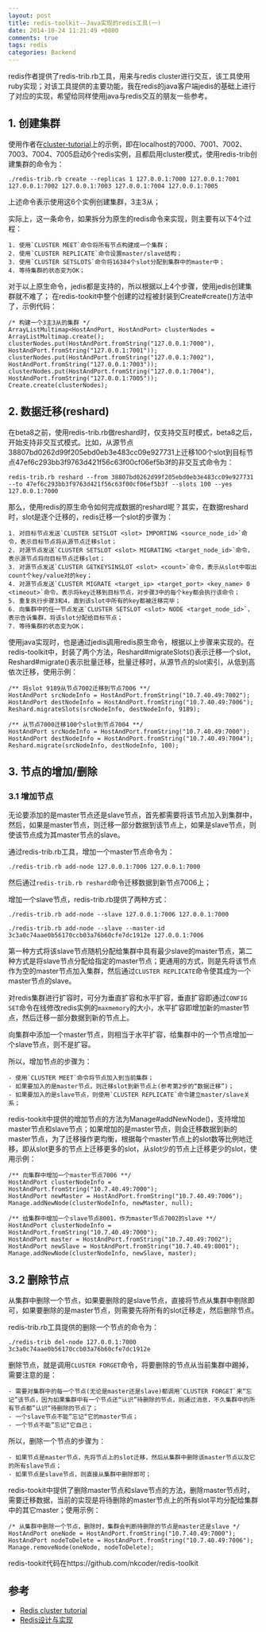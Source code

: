 ```yaml
---
layout: post
title: redis-toolkit--Java实现的redis工具(一)
date: 2014-10-24 11:21:49 +0800
comments: true
tags: redis
categories: Backend
---
```


redis作者提供了redis-trib.rb工具，用来与redis cluster进行交互，该工具使用ruby实现；对该工具提供的主要功能，我在redis的java客户端jedis的基础上进行了对应的实现，希望给同样使用java与redis交互的朋友一些参考。

<!--more-->

## 1. 创建集群

使用作者在[cluster-tutorial](http://redis.io/topics/cluster-tutorial)上的示例，即在localhost的7000、7001、7002、7003、7004、7005启动6个redis实例，且都启用cluster模式，使用redis-trib创建集群的命令为：

	./redis-trib.rb create --replicas 1 127.0.0.1:7000 127.0.0.1:7001 127.0.0.1:7002 127.0.0.1:7003 127.0.0.1:7004 127.0.0.1:7005

上述命令表示使用这6个实例创建集群，3主3从；

实际上，这一条命令，如果拆分为原生的redis命令来实现，则主要有以下4个过程：

	1. 使用`CLUSTER MEET`命令将所有节点构建成一个集群；
	2. 使用`CLUSTER REPLICATE`命令设置master/slave结构；
	3. 使用`CLUSTER SETSLOTS`命令将16384个slot分配到集群中的master中；
	4. 等待集群的状态变为OK；

对于以上原生命令，jedis都是支持的，所以根据以上4个步骤，使用jedis创建集群就不难了；
在redis-tookit中整个创建的过程被封装到Create#create()方法中了，示例代码：

	/* 构建一个3主3从的集群 */
	ArrayListMultimap<HostAndPort, HostAndPort> clusterNodes = ArrayListMultimap.create();
	clusterNodes.put(HostAndPort.fromString("127.0.0.1:7000"), HostAndPort.fromString("127.0.0.1:7001"));
	clusterNodes.put(HostAndPort.fromString("127.0.0.1:7002"), HostAndPort.fromString("127.0.0.1:7003"));
	clusterNodes.put(HostAndPort.fromString("127.0.0.1:7004"), HostAndPort.fromString("127.0.0.1:7005"));
	Create.create(clusterNodes);

## 2. 数据迁移(reshard)

在beta8之前，使用redis-trib.rb做reshard时，仅支持交互时模式，beta8之后，开始支持非交互式模式。比如，从源节点38807bd0262d99f205ebd0eb3e483cc09e927731上迁移100个slot到目标节点47ef6c293bb3f9763d421f56c63f00cf06ef5b3f的非交互式命令为：

	redis-trib.rb reshard --from 38807bd0262d99f205ebd0eb3e483cc09e927731 --to 47ef6c293bb3f9763d421f56c63f00cf06ef5b3f --slots 100 --yes 127.0.0.1:7000

那么，使用redis的原生命令如何完成数据的reshard呢？其实，在数据reshard时，slot是逐个迁移的，redis迁移一个slot的步骤为：

	1. 对目标节点发送`CLUSTER SETSLOT <slot> IMPORTING <source_node_id>`命令，表示目标节点将从源节点迁移slot；
	2. 对源节点发送`CLUSTER SETSLOT <slot> MIGRATING <target_node_id>`命令，表示源节点将向目标节点迁移slot；
	3. 对源节点发送`CLUSTER GETKEYSINSLOT <slot> <count>`命令，表示从slot中取出count个key/value对的key；
	4. 对源节点发送`CLUSTER MIGRATE <target_ip> <target_port> <key_name> 0 <timeout>`命令，表示将key迁移到目标节点，对步骤3中的每个key都会执行该命令；
	5. 重复执行步骤3和4，直到该slot中所有的key都被迁移完毕；
	6. 向集群中的任一节点发送`CLUSTER SETSLOT <slot> NODE <target_node_id>`，表示告诉集群，将该slot分配给目标节点；
	7. 等待集群的状态变为OK；

使用java实现时，也是通过jedis调用redis原生命令，根据以上步骤来实现的。在redis-toolkit中，封装了两个方法，Reshard#migrateSlots()表示迁移一个slot，Reshard#migrate()表示批量迁移，批量迁移时，从源节点的slot索引，从低到高依次迁移，使用示例：

	/** 将slot 9189从节点7002迁移到节点7006 **/
	HostAndPort srcNodeInfo = HostAndPort.fromString("10.7.40.49:7002");
	HostAndPort destNodeInfo = HostAndPort.fromString("10.7.40.49:7006");
	Reshard.migrateSlots(srcNodeInfo, destNodeInfo, 9189);

	/** 从节点7000迁移100个slot到节点7004 **/
	HostAndPort srcNodeInfo = HostAndPort.fromString("10.7.40.49:7000");
	HostAndPort destNodeInfo = HostAndPort.fromString("10.7.40.49:7004");
	Reshard.migrate(srcNodeInfo, destNodeInfo, 100);

## 3. 节点的增加/删除

### 3.1 增加节点

无论要添加的是master节点还是slave节点，首先都需要将该节点加入到集群中，然后，如果是master节点，则迁移一部分数据到该节点上，如果是slave节点，则使该节点成为其master节点的slave。

通过redis-trib.rb工具，增加一个master节点命令为：

	./redis-trib.rb add-node 127.0.0.1:7006 127.0.0.1:7000

然后通过`redis-trib.rb reshard`命令迁移数据到新节点7006上；

增加一个slave节点，redis-trib.rb提供了两种方式：

	./redis-trib.rb add-node --slave 127.0.0.1:7006 127.0.0.1:7000

	./redis-trib.rb add-node --slave --master-id 3c3a0c74aae0b56170ccb03a76b60cfe7dc1912e 127.0.0.1:7006

第一种方式将该slave节点随机分配给集群中具有最少slave的master节点，第二种方式是将slave节点分配给指定的master节点；更通用的方式，则是先将该节点作为空的master节点加入集群，然后通过`CLUSTER REPLICATE`命令使其成为一个master节点的slave。

对redis集群进行扩容时，可分为垂直扩容和水平扩容，垂直扩容即通过`CONFIG SET`命令在线修改redis实例的`maxmemory`的大小，水平扩容即增加新的master节点，然后迁移一部分数据到新的节点上。

向集群中添加一个master节点，则相当于水平扩容，给集群中的一个节点增加一个slave节点，则不是扩容。

所以，增加节点的步骤为：

	- 使用`CLUSTER MEET`命令将节点加入到当前集群；
	- 如果要加入的是master节点，则迁移slot到新节点上(参考第2步的“数据迁移”)；
	- 如果要加入的是slave节点，则使用`CLUSTER REPLICATE`命令建立master/slave关系；

redis-tookit中提供的增加节点的方法为Manage#addNewNode()，支持增加master节点和slave节点；如果增加的是master节点，则会迁移数据到新的master节点，为了迁移操作更均衡，根据每个master节点上的slot数等比例地迁移，即从slot更多的节点上迁移更多的slot，从slot少的节点上迁移更少的slot，使用示例：

	/** 向集群中增加一个master节点7006 **/
	HostAndPort clusterNodeInfo = HostAndPort.fromString("10.7.40.49:7000");
	HostAndPort newMaster = HostAndPort.fromString("10.7.40.49:7006");
	Manage.addNewNode(clusterNodeInfo, newMaster, null);

	/** 给集群中增加一个slave节点8001，作为master节点7002的slave **/
	HostAndPort clusterNodeInfo = HostAndPort.fromString("10.7.40.49:7000");
	HostAndPort master = HostAndPort.fromString("10.7.40.49:7002");
	HostAndPort newSlave = HostAndPort.fromString("10.7.40.49:8001");
	Manage.addNewNode(clusterNodeInfo, newSlave, master);

## 3.2 删除节点

从集群中删除一个节点，如果要删除的是slave节点，直接将节点从集群中剔除即可，如果要删除的是master节点，则需要先将所有的slot迁移走，然后删除节点。

redis-trib.rb工具提供的删除一个节点的命令为：

	./redis-trib del-node 127.0.0.1:7000 3c3a0c74aae0b56170ccb03a76b60cfe7dc1912e

删除节点，就是调用`CLUSTER FORGET`命令，将要删除的节点从当前集群中踢掉，需要注意的是：

	- 需要对集群中的每一个节点(无论是master还是slave)都调用`CLUSTER FORGET`来“忘记”该节点，因为如果集群中有一个节点还“认识”待删除的节点，则通过消息，不久集群中的所有节点都”认识“待删除的节点了；
	- 一个slave节点不能”忘记“它的master节点；
	- 一个节点不能”忘记“它自己；

所以，删除一个节点的步骤为：

	- 如果节点是master节点，先将节点上的slot迁移，然后从集群中删除该master节点以及它的所有slave节点；
	- 如果节点是slave节点，则直接从集群中删除即可；

redis-tookit中提供了删除master节点和slave节点的方法，删除master节点时，需要迁移数据，当前的实现是将待删除的master节点上的所有slot平均分配给集群中的其它master；使用示例：

	/* 从集群中删除一个节点，删除时，集群会判断待删除的节点是master还是slave */
	HostAndPort oneNode = HostAndPort.fromString("10.7.40.49:7000");
	HostAndPort nodeToDelete = HostAndPort.fromString("10.7.40.49:7006");
	Manage.removeNode(oneNode, nodeToDelete);

redis-tookit代码在https://github.com/nkcoder/redis-toolkit

## 参考

+ [Redis cluster tutorial](http://redis.io/topics/cluster-tutorial)
+ [Redis设计与实现](http://book.douban.com/subject/25900156/)
